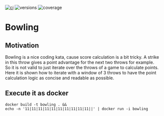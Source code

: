 [![ci](https://github.com/mobility-university/bowling/actions/workflows/ci.yml/badge.svg)](https://github.com/mobility-university/bowling/actions/workflows/ci.yml)
![versions](https://img.shields.io/pypi/pyversions/pybadges.svg)
![coverage](https://raw.githubusercontent.com/mobility-university/bowling/.github/coverage.svg)


# Bowling

## Motivation

Bowling is a nice coding kata, cause score calculation is a bit tricky. A strike in this throw gives a point advantage for the next two throws for example.
So it is not valid to just iterate over the throws of a game to calculate points.
Here it is shown how to iterate with a window of 3 throws to have the point calculation logic as concise and readable as possible.

## Execute it as docker

```!sh
docker build -t bowling . &&
echo -n '11|11|11|11|11|11|11|11|11|11||' | docker run -i bowling
```
